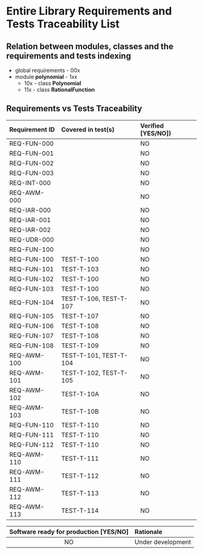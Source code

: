# Entire Library Requirements and Tests Traceability List

## Relation between modules, classes and the requirements and tests indexing

* global requirements - 00x
* module **polynomial** - 1xx
  * 10x - class **Polynomial**
  * 11x - class **RationalFunction**

## Requirements vs Tests Traceability

| **Requirement ID** | **Covered in test(s)**                                       | **Verified \[YES/NO\]**) |
| :----------------- | :----------------------------------------------------------- | :----------------------- |
| REQ-FUN-000        |                                                              | NO                       |
| REQ-FUN-001        |                                                              | NO                       |
| REQ-FUN-002        |                                                              | NO                       |
| REQ-FUN-003        |                                                              | NO                       |
| REQ-INT-000        |                                                              | NO                       |
| REQ-AWM-000        |                                                              | NO                       |
| REQ-IAR-000        |                                                              | NO                       |
| REQ-IAR-001        |                                                              | NO                       |
| REQ-IAR-002        |                                                              | NO                       |
| REQ-UDR-000        |                                                              | NO                       |
| REQ-FUN-100        |                                                              | NO                       |
| REQ-FUN-100        | TEST-T-100                                                   | NO                       |
| REQ-FUN-101        | TEST-T-103                                                   | NO                       |
| REQ-FUN-102        | TEST-T-100                                                   | NO                       |
| REQ-FUN-103        | TEST-T-100                                                   | NO                       |
| REQ-FUN-104        | TEST-T-106, TEST-T-107                                       | NO                       |
| REQ-FUN-105        | TEST-T-107                                                   | NO                       |
| REQ-FUN-106        | TEST-T-108                                                   | NO                       |
| REQ-FUN-107        | TEST-T-108                                                   | NO                       |
| REQ-FUN-108        | TEST-T-109                                                   | NO                       |
| REQ-AWM-100        | TEST-T-101, TEST-T-104                                       | NO                       |
| REQ-AWM-101        | TEST-T-102, TEST-T-105                                       | NO                       |
| REQ-AWM-102        | TEST-T-10A                                                   | NO                       |
| REQ-AWM-103        | TEST-T-10B                                                   | NO                       |
| REQ-FUN-110        | TEST-T-110                                                   | NO                       |
| REQ-FUN-111        | TEST-T-110                                                   | NO                       |
| REQ-FUN-112        | TEST-T-110                                                   | NO                       |
| REQ-AWM-110        | TEST-T-111                                                   | NO                       |
| REQ-AWM-111        | TEST-T-112                                                   | NO                       |
| REQ-AWM-112        | TEST-T-113                                                   | NO                       |
| REQ-AWM-113        | TEST-T-114                                                   | NO                       |

| **Software ready for production \[YES/NO\]** | **Rationale**                 |
| :------------------------------------------: | :---------------------------- |
| NO                                           | Under development             |
